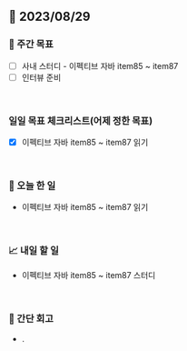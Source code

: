 ## 📅 2023/08/29


### 👏 주간 목표

- [ ] 사내 스터디 - 이펙티브 자바 item85 ~ item87
- [ ] 인터뷰 준비

<br/>

### 일일 목표 체크리스트(어제 정한 목표)

- [x] 이펙티브 자바 item85 ~ item87 읽기

<br/>

### 💯 오늘 한 일

- 이펙티브 자바 item85 ~ item87 읽기

<br/>

### 📈 내일 할 일

- 이펙티브 자바 item85 ~ item87 스터디

<br/>

### 🤔 간단 회고

- .
 

